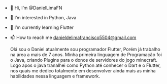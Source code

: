 - 👋 Hi, I’m @DanielLimaFN
- 👀 I’m interested in Python, Java
- 🌱 I’m currently learning Flutter
- 📫 How to reach me danieldelimafrancisco5504@gmail.com



     Olá sou o Daniel atualmente sou programador Flutter, 
     Porém já trabalho na área a mais de 7 anos. 
     Minha primeira linguagem de Programação foi o Java, 
     criando Plugins para o donos de servidores do jogo minecraft.
     Logo apos o java tranalhei como Python até conhecer o Dart e o 
     Flutter, nos quais me dedico totalmente em desenvolver ainda mais as minha 
     habilidades nessa linguagem e framework.

 
 
<!---
DanielLimaFN/DanielLimaFN is a ✨ special ✨ repository because its `README.md` (this file) appears on your GitHub profile.
You can click the Preview link to take a look at your changes.
--->
